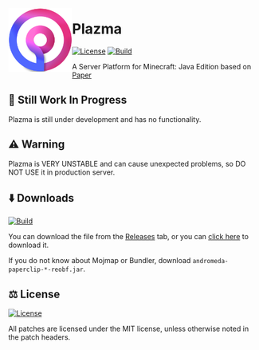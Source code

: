 <img src=".github/assets/logo.png" align="left" id="header" width="128px"></img>

# Plazma
[![License](https://img.shields.io/github/license/PlazmaMC/Plazma?style=flat-square)](LICENSE.md)
[![Build](https://img.shields.io/github/actions/workflow/status/PlazmaMC/Plazma/build.yml?branch=ver/1.19.3&logo=github&style=flat-square)](https://github.com/PlazmaMC/Plazma/actions/workflows/build.yml?query=branch:ver/1.19.3)

A Server Platform for Minecraft: Java Edition based on [Paper](https://github.com/PaperMC/Paper)

## 🧪 Still Work In Progress
Plazma is still under development and has no functionality.

## ⚠️ Warning
Plazma is VERY UNSTABLE and can cause unexpected problems, so DO NOT USE it in production server.

## ⬇️ Downloads
[![Build](https://img.shields.io/github/actions/workflow/status/PlazmaMC/Plazma/build.yml?branch=ver/1.19.3&logo=github&style=flat-square)](https://github.com/PlazmaMC/Plazma/actions/workflows/build.yml?query=branch:ver/1.19.3)

You can download the file from the [Releases](https://github.com/PlazmaMC/Plazma/releases) tab, or you can [click here](https://github.com/PlazmaMC/Plazma/releases/download/latest-1.19.3/andromeda-paperclip-1.19.3-R0.1-SNAPSHOT-reobf.jar) to download it.

If you do not know about Mojmap or Bundler, download `andromeda-paperclip-*-reobf.jar`.

## ⚖️ License
[![License](https://img.shields.io/github/license/PlazmaMC/Plazma?style=flat-square)](LICENSE.md)

All patches are licensed under the MIT license, unless otherwise noted in the patch headers.
